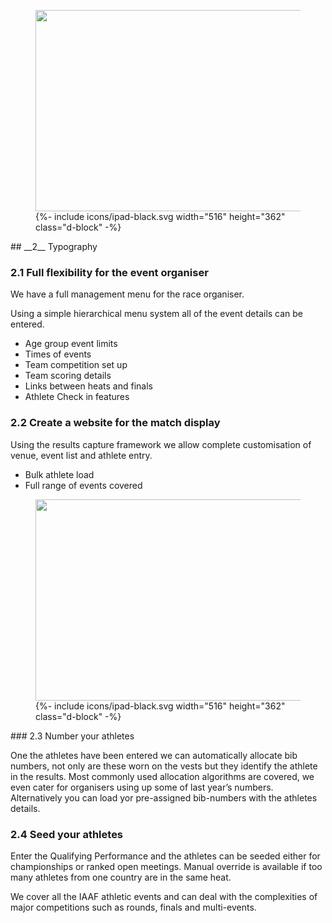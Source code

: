 <div class="side-image side-image-right tablet-shadow" data-aos="fade-left">
	<figure class="tablet-demo">
		<img src="http://via.placeholder.com/430x322" class="screen" width="430" height="322">
		{%- include icons/ipad-black.svg width="516" height="362" class="d-block" -%}
	</figure>
</div>
<div markdown="1" data-aos="fade-up">		
## __2__ Typography 
	     
### 2.1 Full flexibility for the event organiser

We have a full management menu for the race organiser.

Using a simple hierarchical menu system all of the event details can be entered.

* Age group event limits
* Times of events
* Team competition set up
* Team scoring details
* Links between heats and finals
* Athlete Check in features

 
	      
### 2.2 Create a website for the match display

Using the results capture framework we allow complete customisation of venue, event list and athlete entry. 

* Bulk athlete load
* Full range of events covered
</div>
<div class="side-image side-image-left tablet-shadow" data-aos="fade-right">
	<figure class="tablet-demo">
		<img src="http://via.placeholder.com/430x322" class="screen" width="430" height="322">
		{%- include icons/ipad-black.svg width="516" height="362" class="d-block" -%}
	</figure>
</div>
<div markdown="1" data-aos="fade-up">
### 2.3 Number your athletes

One the athletes have been entered we can automatically allocate bib numbers, not only are these worn on the vests but they identify the athlete in the results. Most commonly used allocation algorithms are covered, we even cater for organisers using up some of last year’s numbers. Alternatively you can load yor pre-assigned bib-numbers with the athletes details.
  


### 2.4 Seed your athletes



Enter the Qualifying Performance and the athletes can be seeded either for championships or ranked open meetings. Manual override is available if too many athletes from one country are in the same heat.

We cover all the IAAF athletic events and can deal with the complexities of major competitions such as rounds, finals and multi-events.

</div>